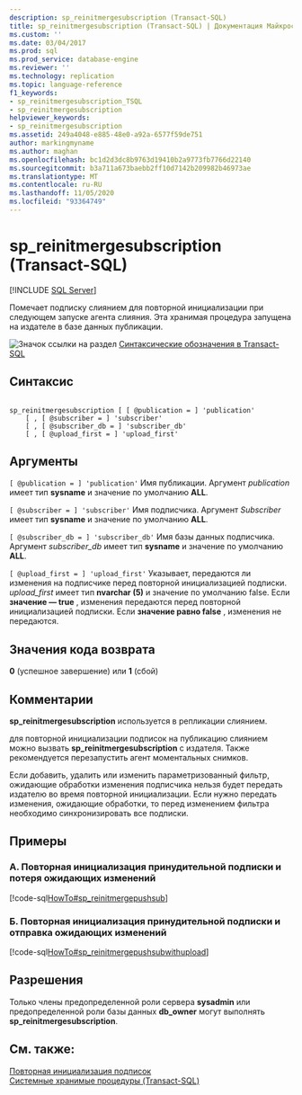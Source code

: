 ```yaml
---
description: sp_reinitmergesubscription (Transact-SQL)
title: sp_reinitmergesubscription (Transact-SQL) | Документация Майкрософт
ms.custom: ''
ms.date: 03/04/2017
ms.prod: sql
ms.prod_service: database-engine
ms.reviewer: ''
ms.technology: replication
ms.topic: language-reference
f1_keywords:
- sp_reinitmergesubscription_TSQL
- sp_reinitmergesubscription
helpviewer_keywords:
- sp_reinitmergesubscription
ms.assetid: 249a4048-e885-48e0-a92a-6577f59de751
author: markingmyname
ms.author: maghan
ms.openlocfilehash: bc1d2d3dc8b9763d19410b2a9773fb7766d22140
ms.sourcegitcommit: b3a711a673baebb2ff10d7142b209982b46973ae
ms.translationtype: MT
ms.contentlocale: ru-RU
ms.lasthandoff: 11/05/2020
ms.locfileid: "93364749"
---
```

# <a name="sp_reinitmergesubscription-transact-sql"></a>sp_reinitmergesubscription (Transact-SQL)
[!INCLUDE [SQL Server](../../includes/applies-to-version/sqlserver.md)]

  Помечает подписку слиянием для повторной инициализации при следующем запуске агента слияния. Эта хранимая процедура запущена на издателе в базе данных публикации.  
  
 ![Значок ссылки на раздел](../../database-engine/configure-windows/media/topic-link.gif "Значок ссылки на раздел") [Синтаксические обозначения в Transact-SQL](../../t-sql/language-elements/transact-sql-syntax-conventions-transact-sql.md)  
  
## <a name="syntax"></a>Синтаксис  
  
```  
  
sp_reinitmergesubscription [ [ @publication = ] 'publication'  
    [ , [ @subscriber = ] 'subscriber'  
    [ , [ @subscriber_db = ] 'subscriber_db'  
    [ , [ @upload_first = ] 'upload_first'  
```  
  
## <a name="arguments"></a>Аргументы  
`[ @publication = ] 'publication'` Имя публикации. Аргумент *publication* имеет тип **sysname** и значение по умолчанию **ALL**.  
  
`[ @subscriber = ] 'subscriber'` Имя подписчика. Аргумент *Subscriber* имеет тип **sysname** и значение по умолчанию **ALL**.  
  
`[ @subscriber_db = ] 'subscriber_db'` Имя базы данных подписчика. Аргумент *subscriber_db* имеет тип **sysname** и значение по умолчанию **ALL**.  
  
`[ @upload_first = ] 'upload_first'` Указывает, передаются ли изменения на подписчике перед повторной инициализацией подписки. *upload_first* имеет тип **nvarchar (5)** и значение по умолчанию false. Если **значение — true** , изменения передаются перед повторной инициализацией подписки. Если **значение равно false** , изменения не передаются.  
  
## <a name="return-code-values"></a>Значения кода возврата  
 **0** (успешное завершение) или **1** (сбой)  
  
## <a name="remarks"></a>Комментарии  
 **sp_reinitmergesubscription** используется в репликации слиянием.  
  
 для повторной инициализации подписок на публикацию слиянием можно вызвать **sp_reinitmergesubscription** с издателя. Также рекомендуется перезапустить агент моментальных снимков.  
  
 Если добавить, удалить или изменить параметризованный фильтр, ожидающие обработки изменения подписчика нельзя будет передать издателю во время повторной инициализации. Если нужно передать изменения, ожидающие обработки, то перед изменением фильтра необходимо синхронизировать все подписки.  
  
## <a name="examples"></a>Примеры  

### <a name="a-reinitialize-the-push-subscription-and-lose-pending-changes"></a>A. Повторная инициализация принудительной подписки и потеря ожидающих изменений

 [!code-sql[HowTo#sp_reinitmergepushsub](../../relational-databases/replication/codesnippet/tsql/sp-reinitmergesubscripti_1.sql)]  
  
### <a name="b-reinitialize-the-push-subscription-and-upload-pending-changes"></a>Б. Повторная инициализация принудительной подписки и отправка ожидающих изменений
 [!code-sql[HowTo#sp_reinitmergepushsubwithupload](../../relational-databases/replication/codesnippet/tsql/sp-reinitmergesubscripti_2.sql)]  
  
## <a name="permissions"></a>Разрешения  
 Только члены предопределенной роли сервера **sysadmin** или предопределенной роли базы данных **db_owner** могут выполнять **sp_reinitmergesubscription**.  
  
## <a name="see-also"></a>См. также:  
 [Повторная инициализация подписок](../../relational-databases/replication/reinitialize-subscriptions.md)   
 [Системные хранимые процедуры (Transact-SQL)](../../relational-databases/system-stored-procedures/system-stored-procedures-transact-sql.md)  
  
  
